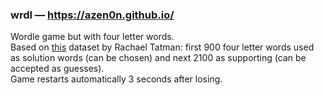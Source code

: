 ### wrdl — https://azen0n.github.io/
Wordle game but with four letter words.
<br>
Based on <a href="https://www.kaggle.com/datasets/rtatman/english-word-frequency">this</a> dataset by Rachael Tatman: first 900 four letter words used as solution words (can be chosen) and next 2100 as supporting (can be accepted as guesses).
<br>
Game restarts automatically 3 seconds after losing.
